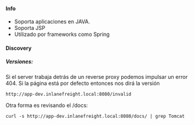 #### Info
- Soporta aplicaciones en JAVA.
- Soporta JSP
- Utilizado por frameworks como Spring

#### Discovery
##### Versiones:
Si el server trabaja detrás de un reverse proxy podemos impulsar un error 404. Si la página está por defecto entonces nos dirá la versión

    http://app-dev.inlanefreight.local:8080/invalid

Otra forma es revisando el /docs:

    curl -s http://app-dev.inlanefreight.local:8080/docs/ | grep Tomcat 


